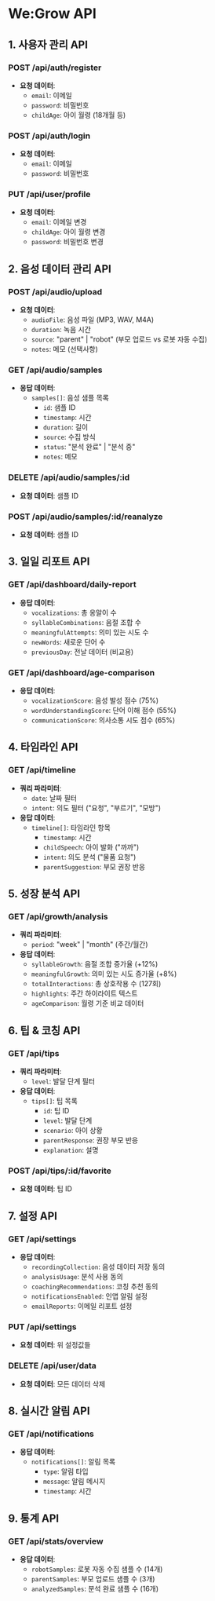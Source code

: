 # We:Grow API

## 1. 사용자 관리 API

### POST /api/auth/register
- **요청 데이터**: 
  - `email`: 이메일
  - `password`: 비밀번호
  - `childAge`: 아이 월령 (18개월 등)

### POST /api/auth/login
- **요청 데이터**: 
  - `email`: 이메일
  - `password`: 비밀번호

### PUT /api/user/profile
- **요청 데이터**: 
  - `email`: 이메일 변경
  - `childAge`: 아이 월령 변경
  - `password`: 비밀번호 변경

## 2. 음성 데이터 관리 API

### POST /api/audio/upload
- **요청 데이터**: 
  - `audioFile`: 음성 파일 (MP3, WAV, M4A)
  - `duration`: 녹음 시간
  - `source`: "parent" | "robot" (부모 업로드 vs 로봇 자동 수집)
  - `notes`: 메모 (선택사항)

### GET /api/audio/samples
- **응답 데이터**: 
  - `samples[]`: 음성 샘플 목록
    - `id`: 샘플 ID
    - `timestamp`: 시간
    - `duration`: 길이
    - `source`: 수집 방식
    - `status`: "분석 완료" | "분석 중"
    - `notes`: 메모

### DELETE /api/audio/samples/:id
- **요청 데이터**: 샘플 ID

### POST /api/audio/samples/:id/reanalyze
- **요청 데이터**: 샘플 ID

## 3. 일일 리포트 API

### GET /api/dashboard/daily-report
- **응답 데이터**:
  - `vocalizations`: 총 옹알이 수
  - `syllableCombinations`: 음절 조합 수
  - `meaningfulAttempts`: 의미 있는 시도 수
  - `newWords`: 새로운 단어 수
  - `previousDay`: 전날 데이터 (비교용)

### GET /api/dashboard/age-comparison
- **응답 데이터**:
  - `vocalizationScore`: 음성 발성 점수 (75%)
  - `wordUnderstandingScore`: 단어 이해 점수 (55%)
  - `communicationScore`: 의사소통 시도 점수 (65%)

## 4. 타임라인 API

### GET /api/timeline
- **쿼리 파라미터**:
  - `date`: 날짜 필터
  - `intent`: 의도 필터 ("요청", "부르기", "모방")
- **응답 데이터**:
  - `timeline[]`: 타임라인 항목
    - `timestamp`: 시간
    - `childSpeech`: 아이 발화 ("까까")
    - `intent`: 의도 분석 ("물품 요청")
    - `parentSuggestion`: 부모 권장 반응

## 5. 성장 분석 API

### GET /api/growth/analysis
- **쿼리 파라미터**:
  - `period`: "week" | "month" (주간/월간)
- **응답 데이터**:
  - `syllableGrowth`: 음절 조합 증가율 (+12%)
  - `meaningfulGrowth`: 의미 있는 시도 증가율 (+8%)
  - `totalInteractions`: 총 상호작용 수 (127회)
  - `highlights`: 주간 하이라이트 텍스트
  - `ageComparison`: 월령 기준 비교 데이터

## 6. 팁 & 코칭 API

### GET /api/tips
- **쿼리 파라미터**:
  - `level`: 발달 단계 필터
- **응답 데이터**:
  - `tips[]`: 팁 목록
    - `id`: 팁 ID
    - `level`: 발달 단계
    - `scenario`: 아이 상황
    - `parentResponse`: 권장 부모 반응
    - `explanation`: 설명

### POST /api/tips/:id/favorite
- **요청 데이터**: 팁 ID

## 7. 설정 API

### GET /api/settings
- **응답 데이터**:
  - `recordingCollection`: 음성 데이터 저장 동의
  - `analysisUsage`: 분석 사용 동의
  - `coachingRecommendations`: 코칭 추천 동의
  - `notificationsEnabled`: 인앱 알림 설정
  - `emailReports`: 이메일 리포트 설정

### PUT /api/settings
- **요청 데이터**: 위 설정값들

### DELETE /api/user/data
- **요청 데이터**: 모든 데이터 삭제

## 8. 실시간 알림 API

### GET /api/notifications
- **응답 데이터**:
  - `notifications[]`: 알림 목록
    - `type`: 알림 타입
    - `message`: 알림 메시지
    - `timestamp`: 시간

## 9. 통계 API

### GET /api/stats/overview
- **응답 데이터**:
  - `robotSamples`: 로봇 자동 수집 샘플 수 (14개)
  - `parentSamples`: 부모 업로드 샘플 수 (3개)
  - `analyzedSamples`: 분석 완료 샘플 수 (16개)
